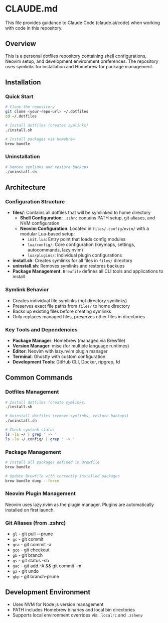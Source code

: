 # CLAUDE.md

This file provides guidance to Claude Code (claude.ai/code) when working with code in this repository.

## Overview

This is a personal dotfiles repository containing shell configurations, Neovim setup, and development environment preferences. The repository uses symlinks for installation and Homebrew for package management.

## Installation

### Quick Start
```bash
# Clone the repository
git clone <your-repo-url> ~/.dotfiles
cd ~/.dotfiles

# Install dotfiles (creates symlinks)
./install.sh

# Install packages via Homebrew
brew bundle
```

### Uninstallation
```bash
# Remove symlinks and restore backups
./uninstall.sh
```

## Architecture

### Configuration Structure
- **files/**: Contains all dotfiles that will be symlinked to home directory
  - **Shell Configuration**: `.zshrc` contains PATH setup, git aliases, and NVM configuration
  - **Neovim Configuration**: Located in `files/.config/nvim/` with a modular Lua-based setup:
    - `init.lua`: Entry point that loads config modules
    - `lua/config/`: Core configuration (keymaps, settings, autocommands, lazy.nvim)
    - `lua/plugins/`: Individual plugin configurations
- **install.sh**: Creates symlinks for all files in `files/` directory
- **uninstall.sh**: Removes symlinks and restores backups
- **Package Management**: `Brewfile` defines all CLI tools and applications to install

### Symlink Behavior
- Creates individual file symlinks (not directory symlinks)
- Preserves exact file paths from `files/` to home directory
- Backs up existing files before creating symlinks
- Only replaces managed files, preserves other files in directories

### Key Tools and Dependencies
- **Package Manager**: Homebrew (managed via Brewfile)
- **Version Manager**: mise (for multiple language runtimes)
- **Editor**: Neovim with lazy.nvim plugin manager
- **Terminal**: Ghostty with custom configuration
- **Development Tools**: GitHub CLI, Docker, ripgrep, fd

## Common Commands

### Dotfiles Management
```bash
# Install dotfiles (create symlinks)
./install.sh

# Uninstall dotfiles (remove symlinks, restore backups)
./uninstall.sh

# Check symlink status
ls -la ~/ | grep ' -> '
ls -la ~/.config/ | grep ' -> '
```

### Package Management
```bash
# Install all packages defined in Brewfile
brew bundle

# Update Brewfile with currently installed packages
brew bundle dump --force
```

### Neovim Plugin Management
Neovim uses lazy.nvim as the plugin manager. Plugins are automatically installed on first launch.

### Git Aliases (from .zshrc)
- `gl` - git pull --prune
- `gc` - git commit
- `gca` - git commit -a
- `gco` - git checkout
- `gb` - git branch
- `gs` - git status -sb
- `gac` - git add -A && git commit -m
- `gz` - git undo
- `gbp` - git branch-prune

## Development Environment
- Uses NVM for Node.js version management
- PATH includes Homebrew binaries and local bin directories
- Supports local environment overrides via `.localrc` and `.zshenv`